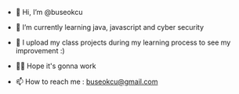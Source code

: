 - 👋 Hi, I’m @buseokcu
- 👀 I’m currently learning java, javascript and cyber security 
- 🌝 I upload my class projects during my learning process to see my improvement :)
- 🤞🏻 Hope it's gonna work

- 📫 How to reach me : buseokcu@gmail.com

<!---
buseokcu/buseokcu is a ✨ special ✨ repository because its `README.md` (this file) appears on your GitHub profile.
You can click the Preview link to take a look at your changes.
--->

